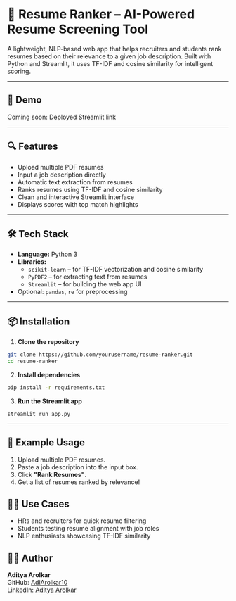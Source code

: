 # 💼 Resume Ranker – AI-Powered Resume Screening Tool

A lightweight, NLP-based web app that helps recruiters and students rank resumes based on their relevance to a given job description. Built with Python and Streamlit, it uses TF-IDF and cosine similarity for intelligent scoring.

---

## 🚀 Demo
Coming soon: Deployed Streamlit link

---

## 🔍 Features
- Upload multiple PDF resumes
- Input a job description directly
- Automatic text extraction from resumes
- Ranks resumes using TF-IDF and cosine similarity
- Clean and interactive Streamlit interface
- Displays scores with top match highlights

---

## 🛠️ Tech Stack
- **Language:** Python 3
- **Libraries:**
  - `scikit-learn` – for TF-IDF vectorization and cosine similarity
  - `PyPDF2` – for extracting text from resumes
  - `Streamlit` – for building the web app UI
- Optional: `pandas`, `re` for preprocessing

---

## 📦 Installation

1. **Clone the repository**
```bash
git clone https://github.com/yourusername/resume-ranker.git
cd resume-ranker
```

2. **Install dependencies**
```bash
pip install -r requirements.txt
```

3. **Run the Streamlit app**
```bash
streamlit run app.py
```

---

## 🧪 Example Usage
1. Upload multiple PDF resumes.
2. Paste a job description into the input box.
3. Click **"Rank Resumes"**.
4. Get a list of resumes ranked by relevance!


## 🙋‍♂️ Use Cases
- HRs and recruiters for quick resume filtering
- Students testing resume alignment with job roles
- NLP enthusiasts showcasing TF-IDF similarity

## 👨‍💻 Author
**Aditya Arolkar**  
GitHub: [AdiArolkar10](https://github.com/AdiArolkar10)  
LinkedIn: [Aditya Arolkar](https://linkedin.com/in/aditya-arolkar-6778532b6)
